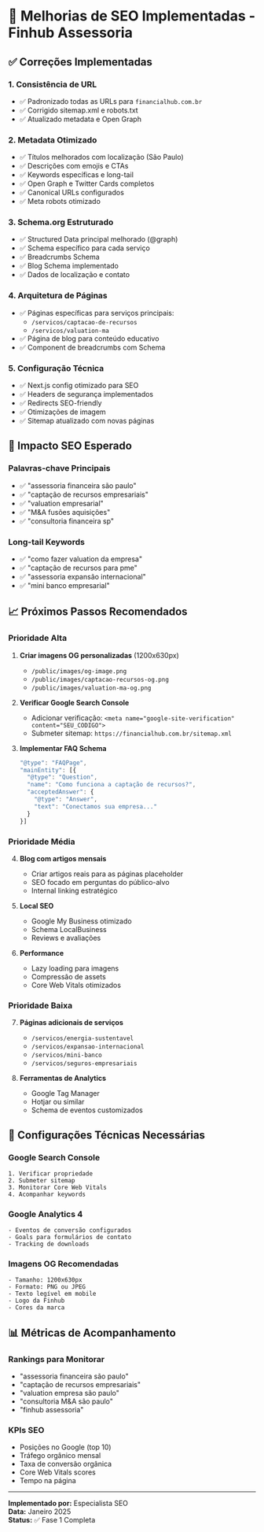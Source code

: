 # 🚀 Melhorias de SEO Implementadas - Finhub Assessoria

## ✅ **Correções Implementadas**

### **1. Consistência de URL**
- ✅ Padronizado todas as URLs para `financialhub.com.br`
- ✅ Corrigido sitemap.xml e robots.txt
- ✅ Atualizado metadata e Open Graph

### **2. Metadata Otimizado**
- ✅ Títulos melhorados com localização (São Paulo)
- ✅ Descrições com emojis e CTAs
- ✅ Keywords específicas e long-tail
- ✅ Open Graph e Twitter Cards completos
- ✅ Canonical URLs configurados
- ✅ Meta robots otimizado

### **3. Schema.org Estruturado**
- ✅ Structured Data principal melhorado (@graph)
- ✅ Schema específico para cada serviço
- ✅ Breadcrumbs Schema
- ✅ Blog Schema implementado
- ✅ Dados de localização e contato

### **4. Arquitetura de Páginas**
- ✅ Páginas específicas para serviços principais:
  - `/servicos/captacao-de-recursos`
  - `/servicos/valuation-ma`
- ✅ Página de blog para conteúdo educativo
- ✅ Component de breadcrumbs com Schema

### **5. Configuração Técnica**
- ✅ Next.js config otimizado para SEO
- ✅ Headers de segurança implementados
- ✅ Redirects SEO-friendly
- ✅ Otimizações de imagem
- ✅ Sitemap atualizado com novas páginas

## 🎯 **Impacto SEO Esperado**

### **Palavras-chave Principais**
- ✅ "assessoria financeira são paulo"
- ✅ "captação de recursos empresariais"
- ✅ "valuation empresarial"
- ✅ "M&A fusões aquisições"
- ✅ "consultoria financeira sp"

### **Long-tail Keywords**
- ✅ "como fazer valuation da empresa"
- ✅ "captação de recursos para pme"
- ✅ "assessoria expansão internacional"
- ✅ "mini banco empresarial"

## 📈 **Próximos Passos Recomendados**

### **Prioridade Alta**
1. **Criar imagens OG personalizadas** (1200x630px)
   - `/public/images/og-image.png`
   - `/public/images/captacao-recursos-og.png`
   - `/public/images/valuation-ma-og.png`

2. **Verificar Google Search Console**
   - Adicionar verificação: `<meta name="google-site-verification" content="SEU_CODIGO">`
   - Submeter sitemap: `https://financialhub.com.br/sitemap.xml`

3. **Implementar FAQ Schema**
   ```javascript
   "@type": "FAQPage",
   "mainEntity": [{
     "@type": "Question",
     "name": "Como funciona a captação de recursos?",
     "acceptedAnswer": {
       "@type": "Answer",
       "text": "Conectamos sua empresa..."
     }
   }]
   ```

### **Prioridade Média**
4. **Blog com artigos mensais**
   - Criar artigos reais para as páginas placeholder
   - SEO focado em perguntas do público-alvo
   - Internal linking estratégico

5. **Local SEO**
   - Google My Business otimizado
   - Schema LocalBusiness
   - Reviews e avaliações

6. **Performance**
   - Lazy loading para imagens
   - Compressão de assets
   - Core Web Vitals otimizados

### **Prioridade Baixa**
7. **Páginas adicionais de serviços**
   - `/servicos/energia-sustentavel`
   - `/servicos/expansao-internacional`
   - `/servicos/mini-banco`
   - `/servicos/seguros-empresariais`

8. **Ferramentas de Analytics**
   - Google Tag Manager
   - Hotjar ou similar
   - Schema de eventos customizados

## 🔧 **Configurações Técnicas Necessárias**

### **Google Search Console**
```
1. Verificar propriedade
2. Submeter sitemap
3. Monitorar Core Web Vitals
4. Acompanhar keywords
```

### **Google Analytics 4**
```
- Eventos de conversão configurados
- Goals para formulários de contato
- Tracking de downloads
```

### **Imagens OG Recomendadas**
```
- Tamanho: 1200x630px
- Formato: PNG ou JPEG
- Texto legível em mobile
- Logo da Finhub
- Cores da marca
```

## 📊 **Métricas de Acompanhamento**

### **Rankings para Monitorar**
- "assessoria financeira são paulo"
- "captação de recursos empresariais" 
- "valuation empresa são paulo"
- "consultoria M&A são paulo"
- "finhub assessoria"

### **KPIs SEO**
- Posições no Google (top 10)
- Tráfego orgânico mensal
- Taxa de conversão orgânica
- Core Web Vitals scores
- Tempo na página

---

**Implementado por:** Especialista SEO  
**Data:** Janeiro 2025  
**Status:** ✅ Fase 1 Completa 